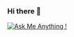 ### Hi there 👋
[![Ask Me Anything !](https://img.shields.io/badge/Ask%20me-anything-1abc9c.svg)](https://GitHub.com/Naereen/ama)
<!--
**artam109/artam109** is a ✨ _special_ ✨ repository because its `README.md` (this file) appears on your GitHub profile.

Here are some ideas to get you started:

- 🔭 I’m currently working on ...
- 🌱 I’m currently learning ...
- 👯 I’m looking to collaborate on ...
- 🤔 I’m looking for help with ...
- 💬 Ask me about ...
- 📫 How to reach me: ...
- 😄 Pronouns: ...
- ⚡ Fun fact: ...
-->
